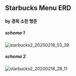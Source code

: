 ## Starbucks Menu ERD
#### by 경희 소헌 형준

##### schema 1
![starbucks2_20200218_53_39](https://user-images.githubusercontent.com/58175076/74709275-20df5000-5262-11ea-9c19-72604610e7b3.png)

##### schema 2
![starbucks2_20200218_28_11](https://user-images.githubusercontent.com/42701133/74709798-66e8e380-5263-11ea-863d-4a17e339291c.png)
